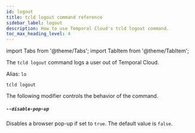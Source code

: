 ```yaml
---
id: logout
title: tcld logout command reference
sidebar_label: logout
description: How to use Temporal Cloud's tcld logout command.
toc_max_heading_level: 4
---
```


<!-- THIS FILE IS GENERATED. DO NOT EDIT THIS FILE DIRECTLY -->

import Tabs from '@theme/Tabs';
import TabItem from '@theme/TabItem';

The `tcld logout` command logs a user out of Temporal Cloud.

Alias: `lo`

`tcld logout`

The following modifier controls the behavior of the command.

##### `--disable-pop-up`

Disables a browser pop-up if set to `true`. The default value is `false`.

